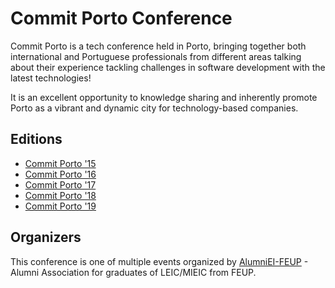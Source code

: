 # Commit Porto Conference

Commit Porto is a tech conference held in Porto, bringing together both international and Portuguese professionals from different areas talking about their experience tackling challenges in software development with the latest technologies!

It is an excellent opportunity to knowledge sharing and inherently promote Porto as a vibrant and dynamic city for technology-based companies.

## Editions

* [Commit Porto '15](http://previous.commitporto.com/2015)
* [Commit Porto '16](http://previous.commitporto.com/2016)
* [Commit Porto '17](http://previous.commitporto.com/2017)
* [Commit Porto '18](http://previous.commitporto.com/2018)
* [Commit Porto '19](http://previous.commitporto.com/2019)

## Organizers

This conference is one of multiple events organized by [AlumniEI-FEUP](http://alumniei.fe.up.pt) - Alumni Association for graduates of LEIC/MIEIC from FEUP.
